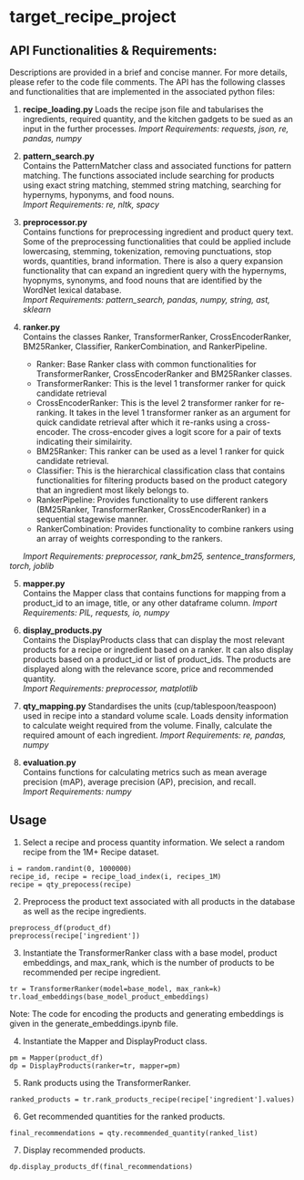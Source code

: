 # target_recipe_project

## API Functionalities & Requirements:
Descriptions are provided in a brief and concise manner. For more details, please refer to the code file comments. The API has the following classes and functionalities that are implemented in the associated python files: 

1. **recipe_loading.py**
Loads the recipe json file and tabularises the ingredients, required quantity, and the kitchen gadgets to be sued as an input in the further processes.
*Import Requirements: requests, json, re, pandas, numpy*

2. **pattern_search.py**  
Contains the PatternMatcher class and associated functions for pattern matching. The functions associated include searching for products using exact string matching, stemmed string matching, searching for hypernyms, hyponyms, and food nouns.  
*Import Requirements: re, nltk, spacy*

3. **preprocessor.py**  
Contains functions for preprocessing ingredient and product query text. Some of the preprocessing functionalities that could be applied include lowercasing, stemming, tokenization, removing punctuations, stop words, quantities, brand information. There is also a query expansion functionality that can expand an ingredient query with the hypernyms, hyopnyms, synonyms, and food nouns that are identified by the WordNet lexical database.  
*Import Requirements: pattern_search, pandas, numpy, string, ast, sklearn*

4. **ranker.py**    
Contains the classes Ranker, TransformerRanker, CrossEncoderRanker, BM25Ranker, Classifier, RankerCombination, and RankerPipeline.
    - Ranker: Base Ranker class with common functionalities for TransformerRanker, CrossEncoderRanker and BM25Ranker classes. 
    - TransformerRanker:  This is the level 1 transformer ranker for quick candidate retrieval
    - CrossEncoderRanker: This is the level 2 transformer ranker for re-ranking. It takes in the level 1 transformer ranker as an argument for quick candidate retrieval after which it re-ranks using a cross-encoder. The cross-encoder gives a logit score for a pair of texts indicating their similairity.
    - BM25Ranker: This ranker can be used as a level 1 ranker for quick candidate retrieval. 
    - Classifier: This is the hierarchical classification class that contains functionalities for filtering products based on the product category that an ingredient most likely belongs to. 
    - RankerPipeline: Provides functionality to use different rankers (BM25Ranker, TransformerRanker, CrossEncoderRanker) in a sequential stagewise manner.
    - RankerCombination: Provides functionality to combine rankers using an array of weights corresponding to the rankers.    

*&nbsp;&nbsp;&nbsp;&nbsp;&nbsp;&nbsp;Import Requirements: preprocessor, rank_bm25, sentence_transformers, torch, joblib*

5. **mapper.py**    
Contains the Mapper class that contains functions for mapping from a product_id to an image, title, or any other dataframe column. 
*Import Requirements: PIL, requests, io, numpy*

6. **display_products.py**  
Contains the DisplayProducts class that can display the most relevant products for a recipe or ingredient based on a ranker. It can also display products based on a product_id or list of product_ids. The products are displayed along with the relevance score, price and recommended quantity.  
*Import Requirements: preprocessor, matplotlib*

7. **qty_mapping.py**
Standardises the units (cup/tablespoon/teaspoon) used in recipe into a standard volume scale. Loads density information to calculate weight required from the volume. Finally, calculate the required amount of each ingredient.
*Import Requirements: re, pandas, numpy*

8. **evaluation.py**  
Contains functions for calculating metrics such as mean average precision (mAP), average precision (AP), precision, and recall.  
*Import Requirements: numpy*

## Usage
1. Select a recipe and process quantity information. We select a random recipe from the 1M+ Recipe dataset. 
```
i = random.randint(0, 1000000)
recipe_id, recipe = recipe_load_index(i, recipes_1M)
recipe = qty_prepocess(recipe)
```
2. Preprocess the product text associated with all products in the database as well as the recipe ingredients.
```
preprocess_df(product_df)	
preprocess(recipe['ingredient'])
```
3. Instantiate the TransformerRanker class with a base model, product embeddings, and max_rank, which is the number of products to be recommended per recipe ingredient.
```
tr = TransformerRanker(model=base_model, max_rank=k)
tr.load_embeddings(base_model_product_embeddings)
```
Note: The code for encoding the products and generating embeddings is given in the generate_embeddings.ipynb file.

4. Instantiate the Mapper and DisplayProduct class.
```
pm = Mapper(product_df)
dp = DisplayProducts(ranker=tr, mapper=pm)
```
5. Rank products using the TransformerRanker.
```
ranked_products = tr.rank_products_recipe(recipe['ingredient'].values)
```
6. Get recommended quantities for the ranked products.
```
final_recommendations = qty.recommended_quantity(ranked_list)
```
7. Display recommended products.
```
dp.display_products_df(final_recommendations)
``` 



